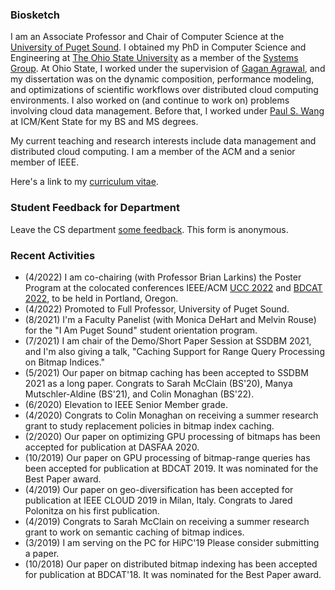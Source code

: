 ### Biosketch

I am an Associate Professor and Chair of Computer Science at the [University of Puget Sound](https://pugetsound.edu/mathematics-computer-science-current-students). I obtained my PhD in Computer Science and Engineering at [The Ohio State University](https://cse.osu.edu) as a member of the [Systems Group](https://cse.osu.edu/research/systems). At Ohio State, I worked under the supervision of [Gagan Agrawal](https://scholar.google.com/citations?user=kOUPR1sAAAAJ&hl=en), and my dissertation was on the dynamic composition, performance modeling, and optimizations of scientific workflows over distributed cloud computing environments. I also worked on (and continue to work on) problems involving cloud data management. Before that, I worked under [Paul S. Wang](https://en.wikipedia.org/wiki/Paul_S._Wang) at ICM/Kent State for my BS and MS degrees.

My current teaching and research interests include data management and distributed cloud computing. I am a member of the ACM and a senior member of IEEE.

Here's a link to my [curriculum vitae](CV.pdf).

### Student Feedback for Department

Leave the CS department [some feedback](https://forms.gle/Ltassc7BQkNfnnXB7). This form is anonymous.

### Recent Activities

- (4/2022) I am co-chairing (with Professor Brian Larkins) the Poster Program at the colocated conferences IEEE/ACM [UCC 2022](https://ucc-conference.org/) and [BDCAT 2022](https://bdcat-conference.org/), to be held in Portland, Oregon.
- (4/2022) Promoted to Full Professor, University of Puget Sound.
- (8/2021) I'm a Faculty Panelist (with Monica DeHart and Melvin Rouse) for the "I Am Puget Sound" student orientation program.
- (7/2021) I am chair of the Demo/Short Paper Session at SSDBM 2021, and I'm also giving a talk, "Caching Support for Range Query Processing on Bitmap Indices."
- (5/2021) Our paper on bitmap caching has been accepted to SSDBM 2021 as a long paper. Congrats to Sarah McClain (BS'20), Manya Mutschler-Aldine (BS'21), and Colin Monaghan (BS'22).
- (6/2020) Elevation to IEEE Senior Member grade.
- (4/2020) Congrats to Colin Monaghan on receiving a summer research grant to study replacement policies in bitmap index caching.
- (2/2020) Our paper on optimizing GPU processing of bitmaps has been accepted for publication at DASFAA 2020.
- (10/2019) Our paper on GPU processing of bitmap-range queries has been accepted for publication at BDCAT 2019. It was nominated for the Best Paper award.
- (4/2019) Our paper on geo-diversification has been accepted for publication at IEEE CLOUD 2019 in Milan, Italy. Congrats to Jared Polonitza on his first publication.
- (4/2019) Congrats to Sarah McClain on receiving a summer research grant to work on semantic caching of bitmap indices.
- (3/2019) I am serving on the PC for HiPC'19 Please consider submitting a paper.
- (10/2018) Our paper on distributed bitmap indexing has been accepted for publication at BDCAT'18. It was nominated for the Best Paper award.
